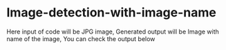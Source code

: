 # Image-detection-with-image-name
Here input of code will be JPG image, Generated output will be Image with name of the image, You can check the output below
